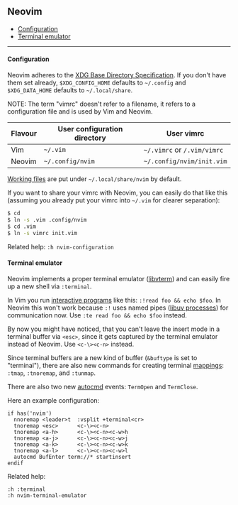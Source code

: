 ## Neovim

- [Configuration](#configuration)
- [Terminal emulator](#terminal-emulator)

---

#### Configuration

Neovim adheres to the [XDG Base Directory
Specification](http://standards.freedesktop.org/basedir-spec/basedir-spec-latest.html).
If you don't have them set already, `$XDG_CONFIG_HOME` defaults to `~/.config`
and `$XDG_DATA_HOME` defaults to `~/.local/share`.

NOTE: The term "vimrc" doesn't refer to a filename, it refers to a configuration
file and is used by Vim and Neovim.

| Flavour | User configuration directory | User vimrc |
|---------|------------------------------|-------|
| Vim | `~/.vim` | `~/.vimrc` or `/.vim/vimrc` |
| Neovim | `~/.config/nvim` | `~/.config/nvim/init.vim` |

[Working files](../README.md#handling-backup-swap-undo-and-viminfo-files) are
put under `~/.local/share/nvim` by default.

If you want to share your vimrc with Neovim, you can easily do that like this
(assuming you already put your vimrc into `~/.vim` for clearer separation):

```sh
$ cd
$ ln -s .vim .config/nvim
$ cd .vim
$ ln -s vimrc init.vim
```

Related help: `:h nvim-configuration`

#### Terminal emulator

Neovim implements a proper terminal emulator
([libvterm](http://www.leonerd.org.uk/code/libvterm/)) and can easily fire up a
new shell via `:terminal`.

In Vim you run [interactive
programs](../README.md#running-external-programs-and-using-filters) like this:
`:!read foo && echo $foo`. In Neovim this won't work because `:!` uses named
pipes ([libuv processes](https://nikhilm.github.io/uvbook/processes.html)) for
communication now. Use `:te read foo && echo $foo` instead.

By now you might have noticed, that you can't leave the insert mode in a
terminal buffer via `<esc>`, since it gets captured by the terminal emulator
instead of Neovim. Use `<c-\><c-n>` instead.

Since terminal buffers are a new kind of buffer (`&buftype` is set to
"terminal"), there are also new commands for creating terminal
[mappings](../README.md#mappings): `:tmap`, `:tnoremap`, and `:tunmap`.

There are also two new [autocmd](../README.md#autocmds) events: `TermOpen` and
`TermClose`.

Here an example configuration:

```vim
if has('nvim')
  nnoremap <leader>t  :vsplit +terminal<cr>
  tnoremap <esc>      <c-\><c-n>
  tnoremap <a-h>      <c-\><c-n><c-w>h
  tnoremap <a-j>      <c-\><c-n><c-w>j
  tnoremap <a-k>      <c-\><c-n><c-w>k
  tnoremap <a-l>      <c-\><c-n><c-w>l
  autocmd BufEnter term://* startinsert
endif
```

Related help:

    :h :terminal
    :h nvim-terminal-emulator
